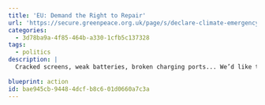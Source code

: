 ```yaml
---
title: 'EU: Demand the Right to Repair'
url: 'https://secure.greenpeace.org.uk/page/s/declare-climate-emergency'
categories:
  - 3d78ba9a-4f85-464b-a330-1cfb5c137328
tags:
  - politics
description: |
  Cracked screens, weak batteries, broken charging ports... We’d like to fix them, but instead we end up buying a new smartphone because repairs are too expensive, difficult or impossible. Reducing the lifespan of a product may drive sales, but this comes at the expense of consumers, workers and the planet. Ask the European Union to give people the Right to Repair by requiring manufacturers to design repairable smartphones and provide spare parts and repair information to all repairers and consumers.
  
blueprint: action
id: bae945cb-9448-4dcf-b8c6-01d0660a7c3a
---
```

